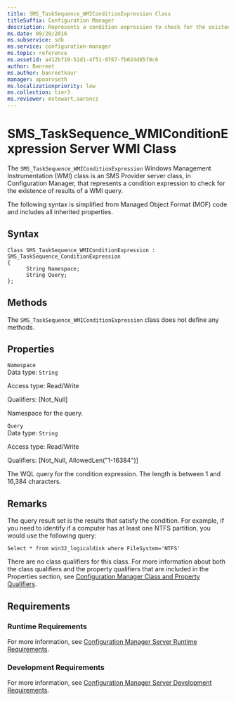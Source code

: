 ```yaml
---
title: SMS_TaskSequence_WMIConditionExpression Class
titleSuffix: Configuration Manager
description: Represents a condition expression to check for the existence of results of a WMI query.
ms.date: 09/20/2016
ms.subservice: sdk
ms.service: configuration-manager
ms.topic: reference
ms.assetid: a412bf10-51d1-4f51-9767-fb024d85f9c6
author: Banreet
ms.author: banreetkaur
manager: apoorvseth
ms.localizationpriority: low
ms.collection: tier3
ms.reviewer: mstewart,aaroncz 
---
```

# SMS_TaskSequence_WMIConditionExpression Server WMI Class
The `SMS_TaskSequence_WMIConditionExpression` Windows Management Instrumentation (WMI) class is an SMS Provider server class, in Configuration Manager, that represents a condition expression to check for the existence of results of a WMI query.  

 The following syntax is simplified from Managed Object Format (MOF) code and includes all inherited properties.  

## Syntax  

```  
Class SMS_TaskSequence_WMIConditionExpression : SMS_TaskSequence_ConditionExpression  
{  
      String Namespace;  
      String Query;  
};  
```  

## Methods  
 The `SMS_TaskSequence_WMIConditionExpression` class does not define any methods.  

## Properties  
 `Namespace`  
 Data type: `String`  

 Access type: Read/Write  

 Qualifiers: [Not_Null]  

 Namespace for the query.  

 `Query`  
 Data type: `String`  

 Access type: Read/Write  

 Qualifiers: [Not_Null, AllowedLen("1-16384")]  

 The WQL query for the condition expression. The length is between 1 and 16,384 characters.  

## Remarks  
 The query result set is the results that satisfy the condition. For example, if you need to identify if a computer has at least one NTFS partition, you would use the following query:  

```  
Select * from win32_logicaldisk where FileSystem='NTFS'  
```  

 There are no class qualifiers for this class. For more information about both the class qualifiers and the property qualifiers that are included in the Properties section, see [Configuration Manager Class and Property Qualifiers](../../../develop/reference/misc/class-and-property-qualifiers.md).  

## Requirements  

### Runtime Requirements  
 For more information, see [Configuration Manager Server Runtime Requirements](../../../develop/core/reqs/server-runtime-requirements.md).  

### Development Requirements  
 For more information, see [Configuration Manager Server Development Requirements](../../../develop/core/reqs/server-development-requirements.md).  
